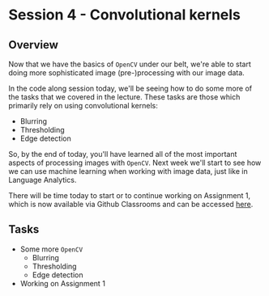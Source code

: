 # Session 4 - Convolutional kernels

## Overview

Now that we have the basics of ```OpenCV``` under our belt, we're able to start doing more sophisticated image (pre-)processing with our image data.

In the code along session today, we'll be seeing how to do some more of the tasks that we covered in the lecture. These tasks are those which primarily rely on using convolutional kernels:

- Blurring
- Thresholding
- Edge detection

So, by the end of today, you'll have learned all of the most important aspects of processing images with ```OpenCV```. Next week we'll start to see how we can use machine learning when working with image data, just like in Language Analytics.

There will be time today to start or to continue working on Assignment 1, which is now available via Github Classrooms and can be accessed [here](https://classroom.github.com/a/BzEQJiKC).

## Tasks

- Some more ```OpenCV```
  - Blurring
  - Thresholding
  - Edge detection
- Working on Assignment 1
